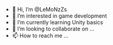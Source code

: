 - 👋 Hi, I’m @LeMoNzZs
- 👀 I’m interested in game development
- 🌱 I’m currently learning Unity basics
- 💞️ I’m looking to collaborate on ...
- 📫 How to reach me ...

<!---
LeMoNzZs/LeMoNzZs is a ✨ special ✨ repository because its `README.md` (this file) appears on your GitHub profile.
You can click the Preview link to take a look at your changes.
--->
